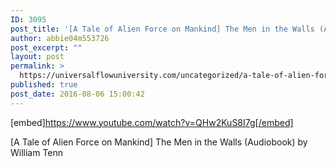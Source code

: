 ```yaml
---
ID: 3095
post_title: '[A Tale of Alien Force on Mankind] The Men in the Walls (Audiobook)'
author: abbie04m553726
post_excerpt: ""
layout: post
permalink: >
  https://universalflowuniversity.com/uncategorized/a-tale-of-alien-force-on-mankind-the-men-in-the-walls-audiobook/
published: true
post_date: 2016-08-06 15:00:42
---
```

[embed]https://www.youtube.com/watch?v=QHw2KuS8I7g[/embed]<br>
<p>[A Tale of Alien Force on Mankind] The Men in the Walls (Audiobook) by William Tenn</p>